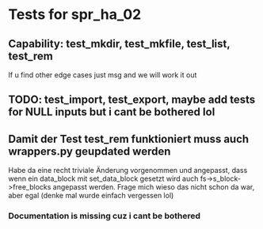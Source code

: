 # Tests for spr_ha_02

## Capability: test_mkdir, test_mkfile, test_list, test_rem
If u find other edge cases just msg and we will work it out

## TODO: test_import, test_export, maybe add tests for NULL inputs but i cant be bothered lol

## Damit der Test test_rem funktioniert muss auch wrappers.py geupdated werden
Habe da eine recht triviale Änderung vorgenommen und angepasst, dass wenn ein data_block mit set_data_block gesetzt wird auch fs->s_block->free_blocks angepasst werden. Frage mich wieso das nicht schon da war, aber egal (denke mal wurde einfach vergessen lol)

### Documentation is missing cuz i cant be bothered
